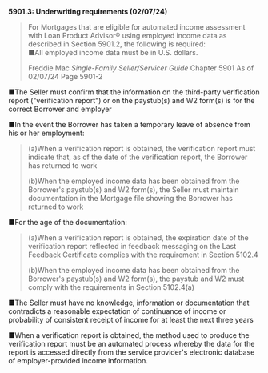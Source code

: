 **5901.3: Underwriting requirements (02/07/24)**
>
> For Mortgages that are eligible for automated income assessment with
> Loan Product Advisor® using employed income data as described in
> Section 5901.2, the following is required:\
> ■All employed income data must be in U.S. dollars.
>
> Freddie Mac *Single-Family Seller/Servicer Guide* Chapter 5901 As of
> 02/07/24 Page 5901-2

■The Seller must confirm that the information on the third-party
verification report ("verification report") or on the paystub(s) and W2
form(s) is for the correct Borrower and employer

■In the event the Borrower has taken a temporary leave of absence from
his or her employment:

> (a)When a verification report is obtained, the verification report
> must indicate that, as of the date of the verification report, the
> Borrower has returned to work
>
> (b)When the employed income data has been obtained from the Borrower's
> paystub(s) and W2 form(s), the Seller must maintain documentation in
> the Mortgage file showing the Borrower has returned to work

■For the age of the documentation:

> (a)When a verification report is obtained, the expiration date of the
> verification report reflected in feedback messaging on the Last
> Feedback Certificate complies with the requirement in Section 5102.4
>
> (b)When the employed income data has been obtained from the Borrower's
> paystub(s) and W2 form(s), the paystub and W2 must comply with the
> requirements in Section 5102.4(a)

■The Seller must have no knowledge, information or documentation that
contradicts a reasonable expectation of continuance of income or
probability of consistent receipt of income for at least the next three
years

■When a verification report is obtained, the method used to produce the
verification report must be an automated process whereby the data for
the report is accessed directly from the service provider's electronic
database of employer-provided income information.
